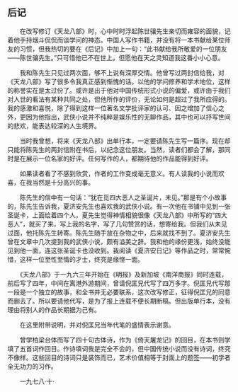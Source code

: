 ## 后记

　　在改写修订《天龙八部》时，心中时时浮起陈世骧先生亲切而雍容的面貌，记着他手持烟斗侃侃而谈学问的神态。中国人写作书籍，并没有将一本书献给某位师友的习惯，但我热切的要在《后记》中加上一句：“此书献给我所敬爱的一位朋友——陈世骧先生。”只可惜他已不在世上。但愿他在天之灵知道我这番小小心意。

　　我和陈先生只见过两次面，够不上说有深厚交情。他曾写过两封信给我，对《天龙八部》写了很多令我真正感到惭愧的话。以他的学问修养和学术地位，这样的称誉实在是太过份了。或许是出于他对中国传统形式小说的偏爱，或许由于我们对人世的看法有某种共同之处，但他所作的评价，无论如何是超过了我所应得的。我的感激和喜悦，除了得到这样一位著名文学批评家的认可、因之增加了信心之外，更因为他指出，武侠小说并不纯粹是娱乐性的无聊作品，其中也可以抒写世间的悲欢，能表达较深的人生境界。

　　当时我曾想，将来《天龙八部》出单行本，一定要请陈先生写一篇序。现在却只能将陈先生的两封信附在书后，以纪念这位朋友。当然，读者们都会了解，那同时是在展示一位名家的好评。任何写作的人，都期待他的作品能得到好评。

　　如果读者看了不感到欣赏，作者的工作变成毫无意义。有人读我的小说而欢喜，在我当然是十分高兴的事。

　　陈先生的信中有一句话：“犹在觅四大恶人之圣诞片，未见。”那是有个小故事的，陈先生告诉我，夏济安先生也喜欢我的武侠小说。有一次他在书铺中见到一张圣诞卡，上面绘着四个人，夏先生觉得神情相貌很像《天龙八部》中所写的“四大恶人”，就买了来，写上我的名字，写了几句赞赏的话，想寄给我。但我们从未见过面，他托陈先生转寄。陈先生随手放在杂物之中，后来就找不到了。夏济安先生曾在文章中几次提到我的武侠小说，颇有溢美之辞。我和他的缘份更浅，始终没能见到他一面，连这张圣诞卡也没收到。我阅读《夏济安日记》等作品之时，常常惋惜，这样一位至性至情的才士，终究是缘悭一面。

　　《天龙八部》于一九六三年开始在《明报》及新加坡《南洋商报》同时连载，前后写了四年，中间在离港外游期间，曾请倪匡兄代写了四万多字。倪匡兄代写那一段是一个独立的故事，和全书并无必要联系，这次改写修正，征得倪匡兄的同意而删去了。所以要请他代写，是为了报上连载不便长期断稿。但出版单行本，没有理由将别人的作品长期据为己有。

　　在这里附带说明，并对倪匡兄当年代笔的盛情表示谢意。

　　曾学柏梁台体而写了四十句古体诗，作为《倚天屠龙记》的回目，在本书则学填了五首词作回目。作诗填词我是完全不会的，但中国传统小说而没有诗词，终究不像样。这些回目的诗词只是装饰而已，艺术价值相等于封面上的题签——初学者全无功力的习作。

　　一九七八·十·
